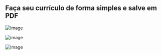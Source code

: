 ## Faça seu currículo de forma simples e salve em PDF

![image](https://github.com/user-attachments/assets/2e17f63c-e9de-4437-93f5-42ba39fc1919)


![image](https://github.com/user-attachments/assets/f0ad6f1d-e71e-4e9d-a4a1-d03742b0871a)


![image](https://github.com/user-attachments/assets/0610e9bf-4e5a-444f-a1b8-639d60743f7e)
